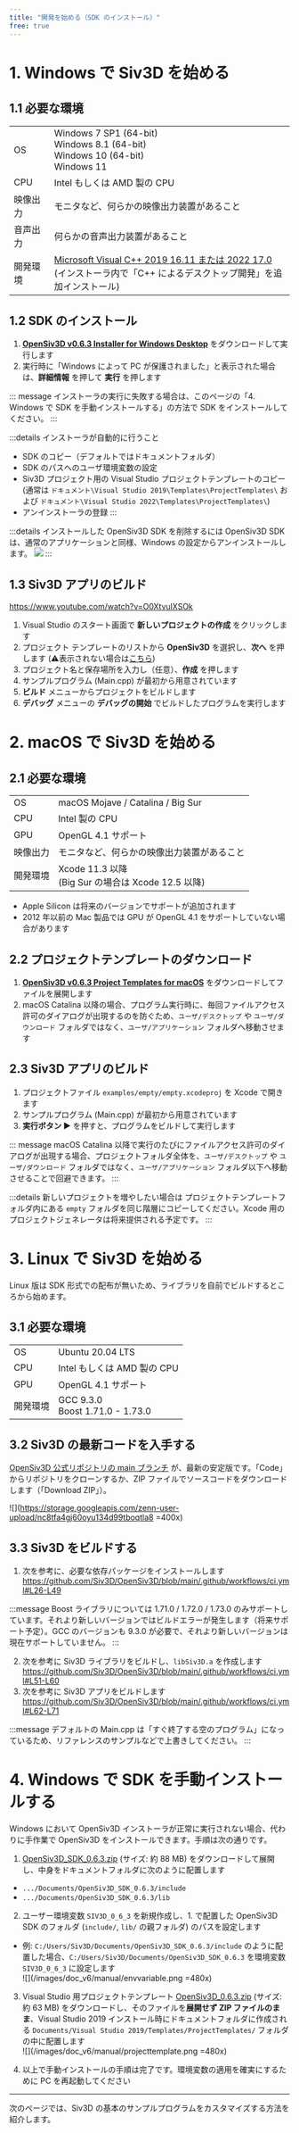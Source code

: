 ```yaml
---
title: "開発を始める（SDK のインストール）"
free: true
---
```


# 1. Windows で Siv3D を始める

## 1.1 必要な環境
|  |  |
|--|--|
| OS | Windows 7 SP1 (64-bit)<br>Windows 8.1 (64-bit)<br>Windows 10 (64-bit)<br>Windows 11 |
| CPU | Intel もしくは AMD 製の CPU |
| 映像出力 | モニタなど、何らかの映像出力装置があること |
| 音声出力 | 何らかの音声出力装置があること |
| 開発環境 | [Microsoft Visual C++ 2019 16.11 または 2022 17.0](https://visualstudio.microsoft.com/ja/downloads/)<br>(インストーラ内で「C++ によるデスクトップ開発」を追加インストール) |

## 1.2 SDK のインストール

1. **[OpenSiv3D v0.6.3 Installer for Windows Desktop](https://siv3d.jp/downloads/Siv3D/OpenSiv3D_0.6.3_Installer.exe)** をダウンロードして実行します
2. 実行時に「Windows によって PC が保護されました」と表示された場合は、**詳細情報** を押して **実行** を押します

::: message
インストーラの実行に失敗する場合は、このページの「4. Windows で SDK を手動インストールする」の方法で SDK をインストールしてください。
:::

:::details インストーラが自動的に行うこと
- SDK のコピー（デフォルトではドキュメントフォルダ）
- SDK のパスへのユーザ環境変数の設定
- Siv3D プロジェクト用の Visual Studio プロジェクトテンプレートのコピー (通常は `ドキュメント\Visual Studio 2019\Templates\ProjectTemplates\` および `ドキュメント\Visual Studio 2022\Templates\ProjectTemplates\`)
- アンインストーラの登録
:::

:::details インストールした OpenSiv3D SDK を削除するには
OpenSiv3D SDK は、通常のアプリケーションと同様、Windows の設定からアンインストールします。
![](/images/doc_v6/manual/uninstall.png)
:::

## 1.3 Siv3D アプリのビルド

https://www.youtube.com/watch?v=O0XtvulXSOk

1. Visual Studio のスタート画面で **新しいプロジェクトの作成** をクリックします
1. プロジェクト テンプレートのリストから **OpenSiv3D** を選択し、**次へ** を押します (⚠️表示されない場合は[こちら](https://zenn.dev/reputeless/books/siv3d-documentation/viewer/troubleshooting-setup))
1. プロジェクト名と保存場所を入力し（任意）、**作成** を押します
1. サンプルプログラム (Main.cpp) が最初から用意されています
1. **ビルド** メニューからプロジェクトをビルドします
1. **デバッグ** メニューの **デバッグの開始** でビルドしたプログラムを実行します

# 2. macOS で Siv3D を始める

## 2.1 必要な環境
|  |  |
|--|--|
| OS | macOS Mojave / Catalina / Big Sur |
| CPU | Intel 製の CPU |
| GPU | OpenGL 4.1 サポート |
| 映像出力 | モニタなど、何らかの映像出力装置があること |
| 開発環境 | Xcode 11.3 以降<br>(Big Sur の場合は Xcode 12.5 以降) |

- Apple Silicon は将来のバージョンでサポートが追加されます 
- 2012 年以前の Mac 製品では GPU が OpenGL 4.1 をサポートしていない場合があります

## 2.2 プロジェクトテンプレートのダウンロード
1. **[OpenSiv3D v0.6.3 Project Templates for macOS](https://siv3d.jp/downloads/Siv3D/siv3d_v0.6.3_macOS.zip)** をダウンロードしてファイルを展開します
1. macOS Catalina 以降の場合、プログラム実行時に、毎回ファイルアクセス許可のダイアログが出現するのを防ぐため、`ユーザ/デスクトップ` や `ユーザ/ダウンロード` フォルダではなく、`ユーザ/アプリケーション` フォルダへ移動させます

## 2.3 Siv3D アプリのビルド
1. プロジェクトファイル `examples/empty/empty.xcodeproj` を Xcode で開きます
1. サンプルプログラム (Main.cpp) が最初から用意されています
1. **実行ボタン ▶️** を押すと、プログラムをビルドして実行します

::: message
macOS Catalina 以降で実行のたびにファイルアクセス許可のダイアログが出現する場合、プロジェクトフォルダ全体を、`ユーザ/デスクトップ` や `ユーザ/ダウンロード` フォルダではなく、`ユーザ/アプリケーション` フォルダ以下へ移動させることで回避できます。
:::

:::details 新しいプロジェクトを増やしたい場合は
プロジェクトテンプレートフォルダ内にある `empty` フォルダを同じ階層にコピーしてください。Xcode 用のプロジェクトジェネレータは将来提供される予定です。
:::

# 3. Linux で Siv3D を始める

Linux 版は SDK 形式での配布が無いため、ライブラリを自前でビルドするところから始めます。

## 3.1 必要な環境
|  |  |
|--|--|
| OS | Ubuntu 20.04 LTS |
| CPU | Intel もしくは AMD 製の CPU |
| GPU | OpenGL 4.1 サポート |
| 開発環境 | GCC 9.3.0<br>Boost 1.71.0 - 1.73.0 |

## 3.2 Siv3D の最新コードを入手する

[OpenSiv3D 公式リポジトリの main ブランチ](https://github.com/Siv3D/OpenSiv3D) が、最新の安定版です。「Code」からリポジトリをクローンするか、ZIP ファイルでソースコードをダウンロードします（「Download ZIP」）。

![](https://storage.googleapis.com/zenn-user-upload/nc8tfa4gj60oyu134d99tboqtla8 =400x)

## 3.3 Siv3D をビルドする
1. 次を参考に、必要な依存パッケージをインストールします  
https://github.com/Siv3D/OpenSiv3D/blob/main/.github/workflows/ci.yml#L26-L49

:::message
Boost ライブラリについては 1.71.0 / 1.72.0 / 1.73.0 のみサポートしています。それより新しいバージョンではビルドエラーが発生します（将来サポート予定）。GCC のバージョンも 9.3.0 が必要で、それより新しいバージョンは現在サポートしていません。
:::

2. 次を参考に Siv3D ライブラリをビルドし、`libSiv3D.a` を作成します 
https://github.com/Siv3D/OpenSiv3D/blob/main/.github/workflows/ci.yml#L51-L60
3. 次を参考に Siv3D アプリをビルドします 
https://github.com/Siv3D/OpenSiv3D/blob/main/.github/workflows/ci.yml#L62-L71

:::message
デフォルトの Main.cpp は「すぐ終了する空のプログラム」になっているため、リファレンスのサンプルなどで上書きしてください。
:::


# 4. Windows で SDK を手動インストールする
Windows において OpenSiv3D インストーラが正常に実行されない場合、代わりに手作業で OpenSiv3D をインストールできます。手順は次の通りです。

1. [OpenSiv3D_SDK_0.6.3.zip](https://siv3d.jp/downloads/Siv3D/manual/0.6.3/OpenSiv3D_SDK_0.6.3.zip) (サイズ: 約 88 MB) をダウンロードして展開し、中身をドキュメントフォルダに次のように配置します
  - `.../Documents/OpenSiv3D_SDK_0.6.3/include`
  - `.../Documents/OpenSiv3D_SDK_0.6.3/lib`
2. ユーザー環境変数 `SIV3D_0_6_3` を新規作成し、1. で配置した OpenSiv3D SDK のフォルダ (`include/`, `lib/` の親フォルダ) のパスを設定します
- 例: `C:/Users/Siv3D/Documents/OpenSiv3D_SDK_0.6.3/include` のように配置した場合、`C:/Users/Siv3D/Documents/OpenSiv3D_SDK_0.6.3` を環境変数 `SIV3D_0_6_3` に設定します  
![](/images/doc_v6/manual/envvariable.png =480x)

3. Visual Studio 用プロジェクトテンプレート [OpenSiv3D_0.6.3.zip](https://siv3d.jp/downloads/Siv3D/manual/0.6.3/OpenSiv3D_0.6.3.zip) (サイズ: 約 63 MB) をダウンロードし、そのファイルを**展開せず ZIP ファイルのまま**、Visual Studio 2019 インストール時にドキュメントフォルダに作成される `Documents/Visual Studio 2019/Templates/ProjectTemplates/` フォルダの中に配置します  
![](/images/doc_v6/manual/projecttemplate.png =480x)

1. 以上で手動インストールの手順は完了です。環境変数の適用を確実にするために PC を再起動してください

---

次のページでは、Siv3D の基本のサンプルプログラムをカスタマイズする方法を紹介します。
